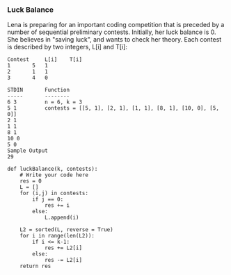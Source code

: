 ### Luck Balance

Lena is preparing for an important coding competition that is preceded by a number of sequential preliminary contests. Initially, her luck balance is 0. She believes in "saving luck", and wants to check her theory. Each contest is described by two integers, L[i] and T[i]:

```
Contest		L[i]	T[i]
1		5	1
2		1	1
3		4	0

STDIN       Function
-----       --------
6 3         n = 6, k = 3
5 1         contests = [[5, 1], [2, 1], [1, 1], [8, 1], [10, 0], [5, 0]]
2 1
1 1
8 1
10 0
5 0
Sample Output
29
```

```
def luckBalance(k, contests):
    # Write your code here
    res = 0
    L = []
    for (i,j) in contests:
        if j == 0:
            res += i
        else:
            L.append(i)
    
    L2 = sorted(L, reverse = True)
    for i in range(len(L2)):
        if i <= k-1:
            res += L2[i]
        else:
            res -= L2[i]
    return res
```
